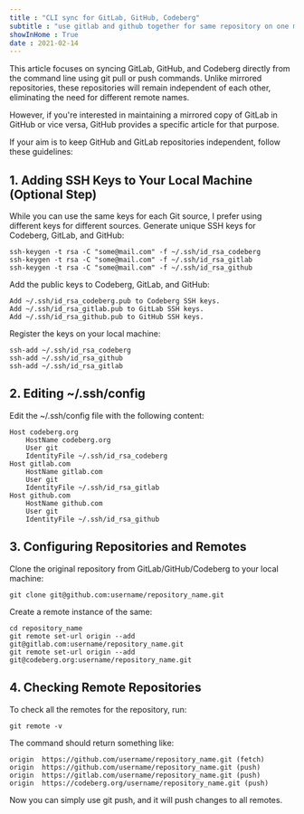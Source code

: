 ```yaml
---
title : "CLI sync for GitLab, GitHub, Codeberg" 
subtitle : "use gitlab and github together for same repository on one machine" 
showInHome : True
date : 2021-02-14
---
```


This article focuses on syncing GitLab, GitHub, and Codeberg directly from the command line using git pull or push commands. Unlike mirrored repositories, these repositories will remain independent of each other, eliminating the need for different remote names.

However, if you're interested in maintaining a mirrored copy of GitLab in GitHub or vice versa, GitHub provides a specific article for that purpose.

If your aim is to keep GitHub and GitLab repositories independent, follow these guidelines:


## 1. Adding SSH Keys to Your Local Machine (Optional Step)

While you can use the same keys for each Git source, I prefer using different keys for different sources. Generate unique SSH keys for Codeberg, GitLab, and GitHub:

    ssh-keygen -t rsa -C "some@mail.com" -f ~/.ssh/id_rsa_codeberg
    ssh-keygen -t rsa -C "some@mail.com" -f ~/.ssh/id_rsa_gitlab 
    ssh-keygen -t rsa -C "some@mail.com" -f ~/.ssh/id_rsa_github

Add the public keys to Codeberg, GitLab, and GitHub:

    Add ~/.ssh/id_rsa_codeberg.pub to Codeberg SSH keys.
    Add ~/.ssh/id_rsa_gitlab.pub to GitLab SSH keys.
    Add ~/.ssh/id_rsa_github.pub to GitHub SSH keys.

Register the keys on your local machine:

    ssh-add ~/.ssh/id_rsa_codeberg
    ssh-add ~/.ssh/id_rsa_github
    ssh-add ~/.ssh/id_rsa_gitlab

## 2. Editing ~/.ssh/config

Edit the ~/.ssh/config file with the following content:

    Host codeberg.org
        HostName codeberg.org
        User git
        IdentityFile ~/.ssh/id_rsa_codeberg
    Host gitlab.com
        HostName gitlab.com
        User git
        IdentityFile ~/.ssh/id_rsa_gitlab
    Host github.com
        HostName github.com
        User git
        IdentityFile ~/.ssh/id_rsa_github

## 3. Configuring Repositories and Remotes

Clone the original repository from GitLab/GitHub/Codeberg to your local machine:

    git clone git@github.com:username/repository_name.git

Create a remote instance of the same:

    cd repository_name
    git remote set-url origin --add git@gitlab.com:username/repository_name.git
    git remote set-url origin --add git@codeberg.org:username/repository_name.git

## 4. Checking Remote Repositories

To check all the remotes for the repository, run:

    git remote -v

The command should return something like:

    origin  https://github.com/username/repository_name.git (fetch)
    origin  https://github.com/username/repository_name.git (push)
    origin  https://gitlab.com/username/repository_name.git (push)
    origin  https://codeberg.org/username/repository_name.git (push)


Now you can simply use git push, and it will push changes to all remotes.

